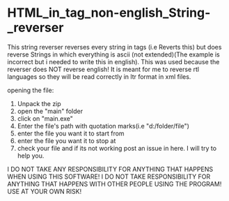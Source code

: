 # HTML_in_tag_non-english_String-_reverser
This string reverser reverses every string in tags (i.e <a>Reverts this</a>) but does reverse Strings in which everything is ascii (not extended)(The example is incorrect but i needed to write this in english). This was used because the reverser does NOT reverse english! It is meant for me to reverse rtl languages so they will be read correctly in ltr format in xml files.


opening the file:
1. Unpack the zip
2. open the "main" folder
3. click on "main.exe"
4. Enter the file's path with quotation marks(i.e "d:/folder/file")
5. enter the file you want it to start from
6. enter the file you want it to stop at
7. check your file and if its not working post an issue in here. I will try to help you.


I DO NOT TAKE ANY RESPONSIBILITY FOR ANYTHING THAT HAPPENS WHEN USING THIS SOFTWARE! I DO NOT TAKE RESPONSIBILITY FOR ANYTHING THAT HAPPENS WITH OTHER PEOPLE USING THE PROGRAM! USE AT YOUR OWN RISK!

